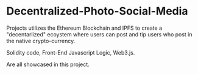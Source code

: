 # Decentralized-Photo-Social-Media


Projects utilizes the Ethereum Blockchain and IPFS to create a "decentarlized" ecoystem where users can post and tip users who post in the native crypto-currency. 

Solidity code,
Front-End Javascript Logic,
Web3.js.

Are all showcased in this project.
